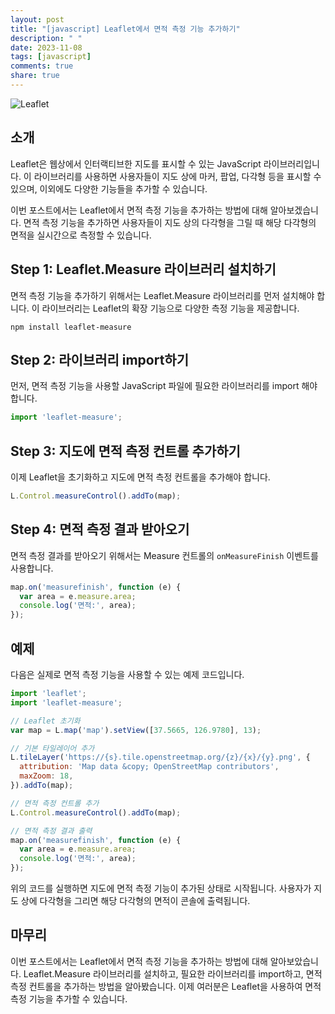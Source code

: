 ```yaml
---
layout: post
title: "[javascript] Leaflet에서 면적 측정 기능 추가하기"
description: " "
date: 2023-11-08
tags: [javascript]
comments: true
share: true
---
```


![Leaflet](https://leafletjs.com/examples/quick-start/img/logo.png)

## 소개

Leaflet은 웹상에서 인터랙티브한 지도를 표시할 수 있는 JavaScript 라이브러리입니다. 이 라이브러리를 사용하면 사용자들이 지도 상에 마커, 팝업, 다각형 등을 표시할 수 있으며, 이외에도 다양한 기능들을 추가할 수 있습니다.

이번 포스트에서는 Leaflet에서 면적 측정 기능을 추가하는 방법에 대해 알아보겠습니다. 면적 측정 기능을 추가하면 사용자들이 지도 상의 다각형을 그릴 때 해당 다각형의 면적을 실시간으로 측정할 수 있습니다.

## Step 1: Leaflet.Measure 라이브러리 설치하기

면적 측정 기능을 추가하기 위해서는 Leaflet.Measure 라이브러리를 먼저 설치해야 합니다. 이 라이브러리는 Leaflet의 확장 기능으로 다양한 측정 기능을 제공합니다.

```shell
npm install leaflet-measure
```

## Step 2: 라이브러리 import하기

먼저, 면적 측정 기능을 사용할 JavaScript 파일에 필요한 라이브러리를 import 해야 합니다.

```javascript
import 'leaflet-measure';
```

## Step 3: 지도에 면적 측정 컨트롤 추가하기

이제 Leaflet을 초기화하고 지도에 면적 측정 컨트롤을 추가해야 합니다.

```javascript
L.Control.measureControl().addTo(map);
```

## Step 4: 면적 측정 결과 받아오기

면적 측정 결과를 받아오기 위해서는 Measure 컨트롤의 `onMeasureFinish` 이벤트를 사용합니다.

```javascript
map.on('measurefinish', function (e) {
  var area = e.measure.area;
  console.log('면적:', area);
});
```

## 예제

다음은 실제로 면적 측정 기능을 사용할 수 있는 예제 코드입니다.

```javascript
import 'leaflet';
import 'leaflet-measure';

// Leaflet 초기화
var map = L.map('map').setView([37.5665, 126.9780], 13);

// 기본 타일레이어 추가
L.tileLayer('https://{s}.tile.openstreetmap.org/{z}/{x}/{y}.png', {
  attribution: 'Map data &copy; OpenStreetMap contributors',
  maxZoom: 18,
}).addTo(map);

// 면적 측정 컨트롤 추가
L.Control.measureControl().addTo(map);

// 면적 측정 결과 출력
map.on('measurefinish', function (e) {
  var area = e.measure.area;
  console.log('면적:', area);
});
```

위의 코드를 실행하면 지도에 면적 측정 기능이 추가된 상태로 시작됩니다. 사용자가 지도 상에 다각형을 그리면 해당 다각형의 면적이 콘솔에 출력됩니다.

## 마무리

이번 포스트에서는 Leaflet에서 면적 측정 기능을 추가하는 방법에 대해 알아보았습니다. Leaflet.Measure 라이브러리를 설치하고, 필요한 라이브러리를 import하고, 면적 측정 컨트롤을 추가하는 방법을 알아봤습니다. 이제 여러분은 Leaflet을 사용하여 면적 측정 기능을 추가할 수 있습니다.
